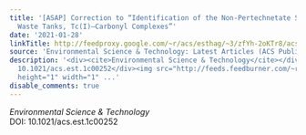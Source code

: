 ```yaml
---
title: '[ASAP] Correction to “Identification of the Non-Pertechnetate Species in Hanford
  Waste Tanks, Tc(I)–Carbonyl Complexes”'
date: '2021-01-28'
linkTitle: http://feedproxy.google.com/~r/acs/esthag/~3/zfYh-2oKTr8/acs.est.1c00252
source: 'Environmental Science & Technology: Latest Articles (ACS Publications)'
description: '<div><cite>Environmental Science & Technology</cite></div><div>DOI:
  10.1021/acs.est.1c00252</div><img src="http://feeds.feedburner.com/~r/acs/esthag/~4/zfYh-2oKTr8"
  height="1" width="1" ...'
disable_comments: true
---
```

<div><cite>Environmental Science & Technology</cite></div><div>DOI: 10.1021/acs.est.1c00252</div><img src="http://feeds.feedburner.com/~r/acs/esthag/~4/zfYh-2oKTr8" height="1" width="1" ...